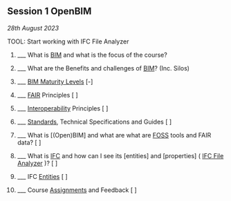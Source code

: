 ## Session 1 OpenBIM

*28th August 2023*

TOOL: Start working with IFC File Analyzer
1. ___ What is [BIM] and what is the focus of the course?
1. ___ What are the Benefits and challenges of [BIM]? (Inc. Silos)
1. ___ [BIM Maturity Levels] [-]
1. ___ [FAIR] Principles [ ]
1. ___ [Interoperability] Principles [ ]
1. ___ [Standards], Technical Specifications and Guides [ ]
1. ___ What is [(Open)BIM] and what are what are [FOSS](/Concepts/SoftwareLicences) tools and FAIR data?  [ ]

1. ___ What is [IFC](/Concepts/IFC) and how can I see its [entities] and [properties] ( [IFC File Analyzer](/Concepts/IFCFileAnalyzer) )? [ ]
1. ___ IFC [Entities](/Concepts/Entities) [ ]
4. ___ Course [Assignments](/Assignments) and Feedback [ ]


[BIM]: /Concepts/BIM
[BIM Maturity Levels]: /Concepts/Levels
[FAIR]: /Concepts/FAIR
[Interoperability]: /Concepts/Interoperability
[Standards]: /Concepts/Standards
[Roles]: /Roles
